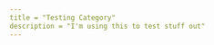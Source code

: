 ```yaml
---
title = "Testing Category"
description = "I'm using this to test stuff out"
---
```

[test]: https://test.com